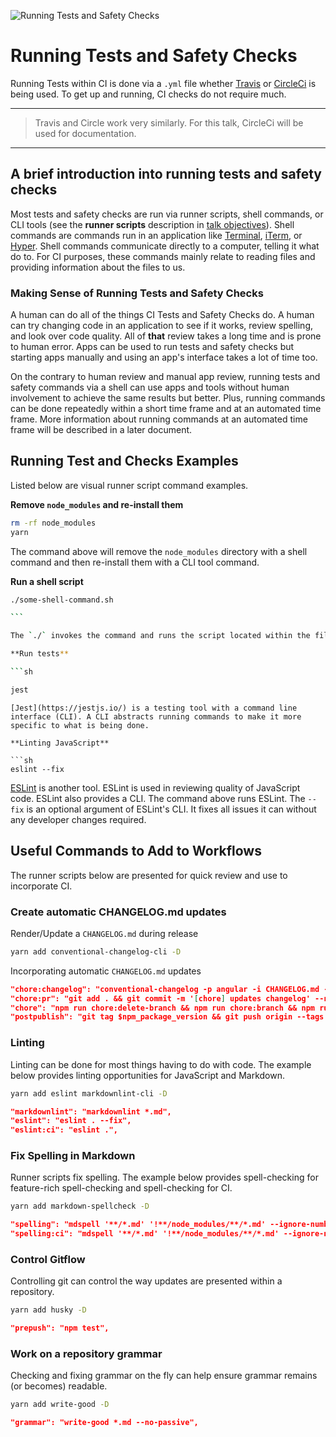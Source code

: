 ![Running Tests and Safety Checks](https://jeffry.in/assets/developer-ci-benefits/10-running-tests-and-checks.svg)

# Running Tests and Safety Checks

Running Tests within CI is done via a `.yml` file whether [Travis](https://travis-ci.org/) or [CircleCi](https://circleci.com/) is being used. To get up and running, CI checks do not require much.

---

> Travis and Circle work very similarly. For this talk, CircleCi will be used for documentation.

---

## A brief introduction into running tests and safety checks

Most tests and safety checks are run via runner scripts, shell commands, or CLI tools (see the **runner scripts** description in [talk objectives](01-talk-objectives.md)). Shell commands are commands run in an application like [Terminal](https://en.wikipedia.org/wiki/Terminal_(macOS)), [iTerm](https://www.iterm2.com/), or [Hyper](https://hyper.is/). Shell commands communicate directly to a computer, telling it what do to. For CI purposes, these commands mainly relate to reading files and providing information about the files to us.

### Making Sense of Running Tests and Safety Checks

A human can do all of the things CI Tests and Safety Checks do. A human can try changing code in an application to see if it works, review spelling, and look over code quality. All of **that** review takes a long time and is prone to human error. Apps can be used to run tests and safety checks but starting apps manually and using an app's interface takes a lot of time too.

On the contrary to human review and manual app review, running tests and safety commands via a shell can use apps and tools without human involvement to achieve the same results but better. Plus, running commands can be done repeatedly within a short time frame and at an automated time frame. More information about running commands at an automated time frame will be described in a later document.

## Running Test and Checks Examples

Listed below are visual runner script command examples.

**Remove `node_modules` and re-install them**

```sh
rm -rf node_modules
yarn
```

The command above will remove the `node_modules` directory with a shell command and then re-install them with a CLI tool command.

**Run a shell script**

````sh
./some-shell-command.sh

```

The `./` invokes the command and runs the script located within the file `some-shell-command.sh`.

**Run tests**

```sh

jest
````

```
[Jest](https://jestjs.io/) is a testing tool with a command line interface (CLI). A CLI abstracts running commands to make it more specific to what is being done.

**Linting JavaScript**

```sh
eslint --fix
```

[ESLint](https://eslint.org/) is another tool. ESLint is used in reviewing quality of JavaScript code. ESLint also provides a CLI. The command above runs ESLint. The `--fix` is an optional argument of ESLint's CLI. It fixes all issues it can without any developer changes required.

## Useful Commands to Add to Workflows

The runner scripts below are presented for quick review and use to incorporate CI.

### Create automatic CHANGELOG.md updates

Render/Update a `CHANGELOG.md` during release

```sh
yarn add conventional-changelog-cli -D
```

Incorporating automatic `CHANGELOG.md` updates

```json
"chore:changelog": "conventional-changelog -p angular -i CHANGELOG.md -s -r 0",
"chore:pr": "git add . && git commit -m '[chore] updates changelog' --no-verify && git push origin chore-changelog -f",
"chore": "npm run chore:delete-branch && npm run chore:branch && npm run chore:changelog && npm run chore:pr",
"postpublish": "git tag $npm_package_version && git push origin --tags && npm run chore",
```

### Linting

Linting can be done for most things having to do with code. The example below provides linting opportunities for JavaScript and Markdown.

```sh
yarn add eslint markdownlint-cli -D
```

```json
"markdownlint": "markdownlint *.md",
"eslint": "eslint . --fix",
"eslint:ci": "eslint .",
```

### Fix Spelling in Markdown

Runner scripts fix spelling. The example below provides spell-checking for feature-rich spell-checking and spell-checking for CI.

```sh
yarn add markdown-spellcheck -D
```

```json
"spelling": "mdspell '**/*.md' '!**/node_modules/**/*.md' --ignore-numbers",
"spelling:ci": "mdspell '**/*.md' '!**/node_modules/**/*.md' --ignore-numbers --report",
```

### Control Gitflow

Controlling git can control the way updates are presented within a repository.

```sh
yarn add husky -D
```

```json
"prepush": "npm test",
```

### Work on a repository grammar

Checking and fixing grammar on the fly can help ensure grammar remains (or becomes) readable.

```sh
yarn add write-good -D
```

```json
"grammar": "write-good *.md --no-passive",
```
